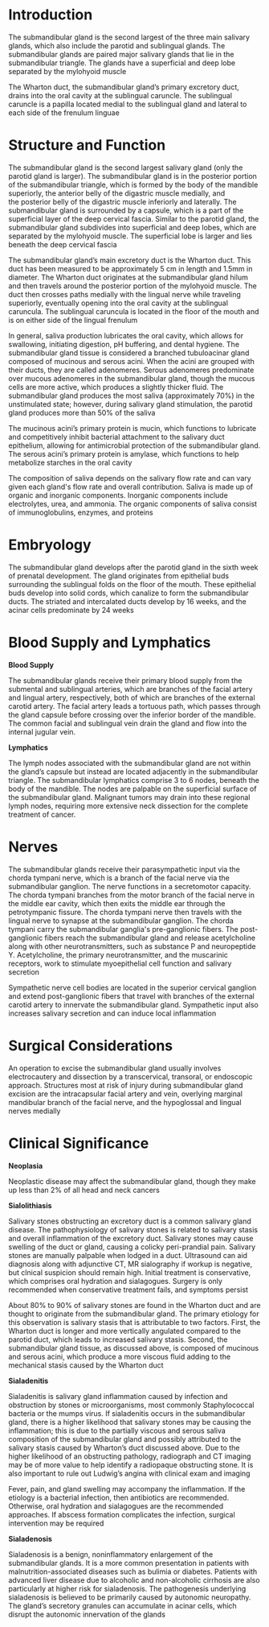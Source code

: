 # Introduction

The submandibular gland is the second largest of the three main salivary glands, which also include the parotid and sublingual glands. The submandibular glands are paired major salivary glands that lie in the submandibular triangle. The glands have a superficial and deep lobe separated by the mylohyoid muscle

The Wharton duct, the submandibular gland’s primary excretory duct, drains into the oral cavity at the sublingual caruncle. The sublingual caruncle is a papilla located medial to the sublingual gland and lateral to each side of the frenulum linguae

# Structure and Function

The submandibular gland is the second largest salivary gland (only the parotid gland is larger). The submandibular gland is in the posterior portion of the submandibular triangle, which is formed by the body of the mandible superiorly, the anterior belly of the digastric muscle medially, and the posterior belly of the digastric muscle inferiorly and laterally. The submandibular gland is surrounded by a capsule, which is a part of the superficial layer of the deep cervical fascia. Similar to the parotid gland, the submandibular gland subdivides into superficial and deep lobes, which are separated by the mylohyoid muscle. The superficial lobe is larger and lies beneath the deep cervical fascia

The submandibular gland’s main excretory duct is the Wharton duct. This duct has been measured to be approximately 5 cm in length and 1.5mm in diameter. The Wharton duct originates at the submandibular gland hilum and then travels around the posterior portion of the mylohyoid muscle. The duct then crosses paths medially with the lingual nerve while traveling superiorly, eventually opening into the oral cavity at the sublingual caruncula. The sublingual caruncula is located in the floor of the mouth and is on either side of the lingual frenulum

In general, saliva production lubricates the oral cavity, which allows for swallowing, initiating digestion, pH buffering, and dental hygiene. The submandibular gland tissue is considered a branched tubuloacinar gland composed of mucinous and serous acini. When the acini are grouped with their ducts, they are called adenomeres. Serous adenomeres predominate over mucous adenomeres in the submandibular gland, though the mucous cells are more active, which produces a slightly thicker fluid. The submandibular gland produces the most saliva (approximately 70%) in the unstimulated state; however, during salivary gland stimulation, the parotid gland produces more than 50% of the saliva

The mucinous acini’s primary protein is mucin, which functions to lubricate and competitively inhibit bacterial attachment to the salivary duct epithelium, allowing for antimicrobial protection of the submandibular gland. The serous acini’s primary protein is amylase, which functions to help metabolize starches in the oral cavity

The composition of saliva depends on the salivary flow rate and can vary given each gland's flow rate and overall contribution. Saliva is made up of organic and inorganic components. Inorganic components include electrolytes, urea, and ammonia. The organic components of saliva consist of immunoglobulins, enzymes, and proteins

# Embryology

The submandibular gland develops after the parotid gland in the sixth week of prenatal development. The gland originates from epithelial buds surrounding the sublingual folds on the floor of the mouth. These epithelial buds develop into solid cords, which canalize to form the submandibular ducts. The striated and intercalated ducts develop by 16 weeks, and the acinar cells predominate by 24 weeks

# Blood Supply and Lymphatics

**Blood Supply**

The submandibular glands receive their primary blood supply from the submental and sublingual arteries, which are branches of the facial artery and lingual artery, respectively, both of which are branches of the external carotid artery. The facial artery leads a tortuous path, which passes through the gland capsule before crossing over the inferior border of the mandible. The common facial and sublingual vein drain the gland and flow into the internal jugular vein.

**Lymphatics**

The lymph nodes associated with the submandibular gland are not within the gland’s capsule but instead are located adjacently in the submandibular triangle. The submandibular lymphatics comprise 3 to 6 nodes, beneath the body of the mandible. The nodes are palpable on the superficial surface of the submandibular gland. Malignant tumors may drain into these regional lymph nodes, requiring more extensive neck dissection for the complete treatment of cancer.

# Nerves

The submandibular glands receive their parasympathetic input via the chorda tympani nerve, which is a branch of the facial nerve via the submandibular ganglion. The nerve functions in a secretomotor capacity. The chorda tympani branches from the motor branch of the facial nerve in the middle ear cavity, which then exits the middle ear through the petrotympanic fissure. The chorda tympani nerve then travels with the lingual nerve to synapse at the submandibular ganglion. The chorda tympani carry the submandibular ganglia's pre-ganglionic fibers. The post-ganglionic fibers reach the submandibular gland and release acetylcholine along with other neurotransmitters, such as substance P and neuropeptide Y. Acetylcholine, the primary neurotransmitter, and the muscarinic receptors, work to stimulate myoepithelial cell function and salivary secretion

Sympathetic nerve cell bodies are located in the superior cervical ganglion and extend post-ganglionic fibers that travel with branches of the external carotid artery to innervate the submandibular gland. Sympathetic input also increases salivary secretion and can induce local inflammation

# Surgical Considerations

An operation to excise the submandibular gland usually involves electrocautery and dissection by a transcervical, transoral, or endoscopic approach. Structures most at risk of injury during submandibular gland excision are the intracapsular facial artery and vein, overlying marginal mandibular branch of the facial nerve, and the hypoglossal and lingual nerves medially

# Clinical Significance

**Neoplasia**

Neoplastic disease may affect the submandibular gland, though they make up less than 2% of all head and neck cancers

**Sialolithiasis**

Salivary stones obstructing an excretory duct is a common salivary gland disease. The pathophysiology of salivary stones is related to salivary stasis and overall inflammation of the excretory duct. Salivary stones may cause swelling of the duct or gland, causing a colicky peri-prandial pain. Salivary stones are manually palpable when lodged in a duct. Ultrasound can aid diagnosis along with adjunctive CT, MR sialography if workup is negative, but clnical suspicion should remain high. Initial treatment is conservative, which comprises oral hydration and sialagogues. Surgery is only recommended when conservative treatment fails, and symptoms persist

About 80% to 90% of salivary stones are found in the Wharton duct and are thought to originate from the submandibular gland. The primary etiology for this observation is salivary stasis that is attributable to two factors. First, the Wharton duct is longer and more vertically angulated compared to the parotid duct, which leads to increased salivary stasis. Second, the submandibular gland tissue, as discussed above, is composed of mucinous and serous acini, which produce a more viscous fluid adding to the mechanical stasis caused by the Wharton duct

**Sialadenitis**

Sialadenitis is salivary gland inflammation caused by infection and obstruction by stones or microorganisms, most commonly Staphylococcal bacteria or the mumps virus. If sialadenitis occurs in the submandibular gland, there is a higher likelihood that salivary stones may be causing the inflammation; this is due to the partially viscous and serous saliva composition of the submandibular gland and possibly attributed to the salivary stasis caused by Wharton’s duct discussed above. Due to the higher likelihood of an obstructing pathology, radiograph and CT imaging may be of more value to help identify a radiopaque obstructing stone. It is also important to rule out Ludwig’s angina with clinical exam and imaging

Fever, pain, and gland swelling may accompany the inflammation. If the etiology is a bacterial infection, then antibiotics are recommended. Otherwise, oral hydration and sialagogues are the recommended approaches. If abscess formation complicates the infection, surgical intervention may be required

**Sialadenosis**

Sialadenosis is a benign, noninflammatory enlargement of the submandibular glands. It is a more common presentation in patients with malnutrition-associated diseases such as bulimia or diabetes. Patients with advanced liver disease due to alcoholic and non-alcoholic cirrhosis are also particularly at higher risk for sialadenosis. The pathogenesis underlying sialadenosis is believed to be primarily caused by autonomic neuropathy. The gland’s secretory granules can accumulate in acinar cells, which disrupt the autonomic innervation of the glands